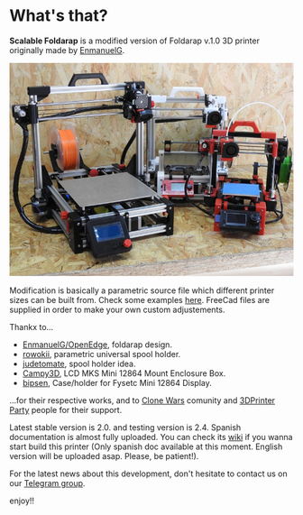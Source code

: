 # What's that?

**Scalable Foldarap** is a modified version of Foldarap v.1.0 3D printer originally made by [EnmanuelG](https://github.com/EmmanuelG/Foldarap). 

![Foldarap Mod v.1.0](pics/scalablefolda.jpg)

Modification is basically a parametric source file which different printer sizes can be built from. Check some examples [here](https://github.com/isidorogv/foldarap_escalable/wiki/Lista-de-Materiales). FreeCad files are supplied in order to make your own custom adjustements.

Thankx to...

* [EnmanuelG/OpenEdge](https://github.com/OpenEdge), foldarap design.
* [rowokii](https://www.thingiverse.com/thing:767317), parametric universal spool holder.
* [judetomate](https://www.thingiverse.com/thing:47752), spool holder idea.
* [Campy3D](https://www.thingiverse.com/thing:2915718), LCD MKS Mini 12864 Mount Enclosure Box.
* [bipsen](http://www.thingiverse.com/thing:3558349), Case/holder for Fysetc Mini 12864 Display.

...for their respective works, and to [Clone Wars](https://www.reprap.org/wiki/Proyecto_Clone_Wars) comunity and [3DPrinter Party](http://www.3dprinterparty.es/) people for their support.

Latest stable version is 2.0. and testing version is 2.4. Spanish documentation is almost fully uploaded. You can check its [wiki](https://github.com/isidorogv/foldarap_escalable/wiki) if you wanna start build this printer (Only spanish doc available at this moment. English version will be uploaded asap. Please, be patient!).

For the latest news about this development, don't hesitate to contact us on our [Telegram group](https://t.me/scalable_foldarap).

enjoy!!